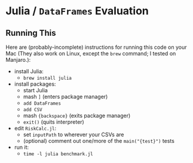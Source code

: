 # Julia / `DataFrames` Evaluation

## Running This

Here are (probably-incomplete) instructions for running this code on your Mac (They also work on
Linux, except the `brew` command; I tested on Manjaro.):

- install Julia:
  - `brew install julia`
- install packages:
  - start Julia
  - mash `]` (enters package manager)
  - `add DataFrames`
  - `add CSV`
  - mash `{backspace}` (exits package manager)
  - `exit()` (quits interpreter)
- edit `RiskCalc.jl`:
  - set `inputPath` to wherever your CSVs are
  - (optional) comment out one/more of the `main("{test}")` tests
- run it:
  - `time -l julia benchmark.jl`
